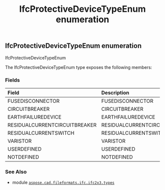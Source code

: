 ﻿---
title: IfcProtectiveDeviceTypeEnum enumeration
second_title: Aspose.CAD for Python via .NET API References
description: 
type: docs
weight: 2720
url: /aspose.cad.fileformats.ifc.ifc2x3.types/ifcprotectivedevicetypeenum/
is_root: false
---

## IfcProtectiveDeviceTypeEnum enumeration

IfcProtectiveDeviceTypeEnum



The IfcProtectiveDeviceTypeEnum type exposes the following members:

### Fields
| Field | Description |
| :- | :- |
| FUSEDISCONNECTOR | FUSEDISCONNECTOR |
| CIRCUITBREAKER | CIRCUITBREAKER |
| EARTHFAILUREDEVICE | EARTHFAILUREDEVICE |
| RESIDUALCURRENTCIRCUITBREAKER | RESIDUALCURRENTCIRCUITBREAKER |
| RESIDUALCURRENTSWITCH | RESIDUALCURRENTSWITCH |
| VARISTOR | VARISTOR |
| USERDEFINED | USERDEFINED |
| NOTDEFINED | NOTDEFINED |



### See Also
* module [`aspose.cad.fileformats.ifc.ifc2x3.types`](..)
